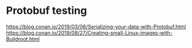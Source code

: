 # Protobuf testing

https://blog.conan.io/2019/03/06/Serializing-your-data-with-Protobuf.html
https://blog.conan.io/2019/08/27/Creating-small-Linux-images-with-Buildroot.html
